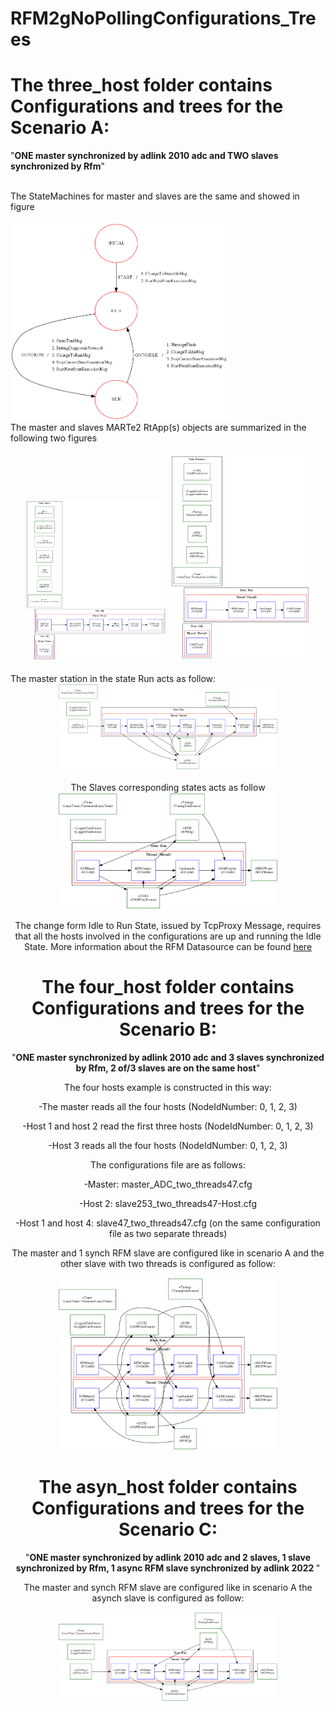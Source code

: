 # RFM2gNoPollingConfigurations_Trees

# The <b>three_host folder</b> contains Configurations and trees  for the Scenario A:<br>
<p>
"<b>ONE master synchronized by adlink 2010 adc and TWO slaves synchronized by Rfm</b>"
</p>
<br>
The StateMachines for master and slaves are the same and showed in figure <br>
<br>
<img src="Docs/three_hosts/master/master_StateMachine.png" width="70%" height="47%">
<br>
The master and slaves MARTe2 RtApp(s) objects are summarized in the following two figures<br>
<br>
<center>
<img src="Docs/three_hosts/master/master_RTApp.png" width="45%" height="45%">

<img src="Docs/three_hosts/slaves/slave253_RTApp.png" width="45%" height="45%">
</center>
<br>
The master station in the state Run acts as follow:
<br>
<center><img src="Docs/three_hosts/master/master_StateRun.png" width="70%" height="70%"><br><center>
<br>
The Slaves corresponding states acts as follow 
<br>
<center><img src="Docs/three_hosts/slaves/slave253_StateRun.png"  width="70%" height="70%"></center>

The change form Idle to Run State, issued by TcpProxy Message,  requires that all the hosts involved 
in the configurations  are up and running the Idle State.
More information about the RFM Datasource can be found [here](https://github.com/LucBonc/RFM2gNoPolling)


# The <b>four_host folder</b> contains Configurations and trees  for the Scenario B:<br>
<p>
"<b>ONE master synchronized by adlink 2010 adc and 3 slaves synchronized by Rfm, 2 of/3 slaves are on the same host</b>"
</p>

The four hosts example is constructed in this way:

-The master reads all the four hosts (NodeIdNumber: 0, 1, 2, 3)

-Host 1 and host 2 read the first three hosts (NodeIdNumber: 0, 1, 2, 3)

-Host 3 reads all the four hosts (NodeIdNumber: 0, 1, 2, 3)

The configurations file are as follows:

-Master: master_ADC_two_threads47.cfg

-Host 2: slave253_two_threads47-Host.cfg

-Host 1 and host 4: slave47_two_threads47.cfg (on the same configuration file as two separate threads)


The master and  1 synch RFM slave are configured like in scenario A
and the other slave with two threads is configured as follow:

<center><img src="Docs/four_hosts/slave/slave47StateRun.png"  width="70%" height="70%"></center>



# The <b>asyn_host folder</b> contains Configurations and trees  for the Scenario C:<br>
<p>
"<b>ONE master synchronized by adlink 2010 adc and 2 slaves, 1 slave synchronized by Rfm, 1 async RFM slave synchronized by adlink 2022  </b>"
</p>

The master and synch RFM slave are configured like in scenario A
the asynch slave is configured as follow:

<center><img src="Docs/three_hosts_asynch/slave/slave47asynchStateRun.png"  width="70%" height="70%"></center>
